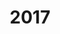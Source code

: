 ---
title: 2017

year: 2017

sidebar:
  nav: history

layout: single
classes: wide

excerpt: "I successi"
header:
  overlay_color: "rgba(102, 102, 102, 0.33)"
  image:
  image_description:
  og_image:
  caption:

author_profile: false

toc: false
---